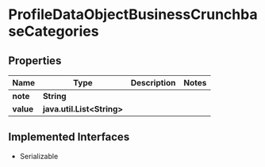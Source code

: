 

# ProfileDataObjectBusinessCrunchbaseCategories


## Properties

Name | Type | Description | Notes
------------ | ------------- | ------------- | -------------
**note** | **String** |  | 
**value** | **java.util.List&lt;String&gt;** |  | 


## Implemented Interfaces

* Serializable


